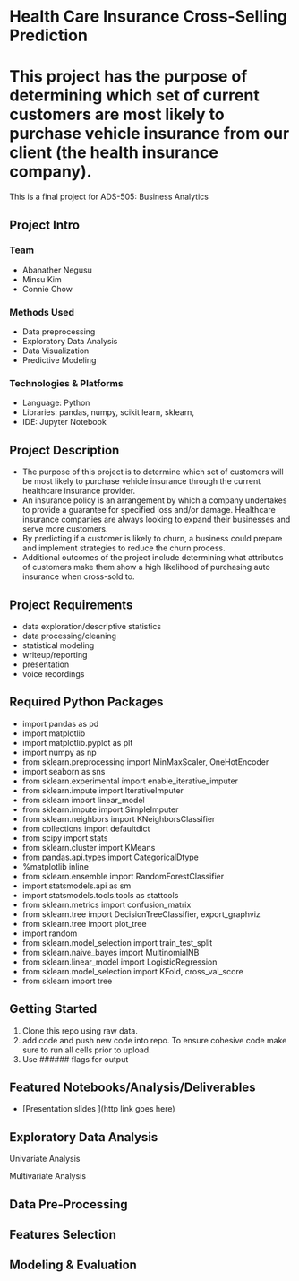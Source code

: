 # Health Care Insurance Cross-Selling Prediction
# This project has the purpose of determining which set of current customers are most likely to purchase vehicle insurance from our client (the health insurance company).

This is a final project for ADS-505: Business Analytics

## Project Intro 

### Team 
* Abanather Negusu
* Minsu Kim
* Connie Chow


### Methods Used
* Data preprocessing
* Exploratory Data Analysis
* Data Visualization
* Predictive Modeling


### Technologies & Platforms
* Language: Python
* Libraries: pandas, numpy, scikit learn, sklearn,
* IDE: Jupyter Notebook


## Project Description
- The purpose of this project is to determine which set of customers will be most likely to purchase vehicle insurance through the current healthcare 
insurance provider.  
- An insurance policy is an arrangement by which a company undertakes to provide a guarantee for specified loss and/or damage. Healthcare insurance companies are always looking to expand their businesses and serve more customers.  
- By predicting if a customer is likely to churn, a business could prepare and implement strategies to reduce the churn process. 
- Additional outcomes of the project include determining what attributes of customers make them show a high likelihood of purchasing auto insurance when cross-sold to.


## Project Requirements
- data exploration/descriptive statistics
- data processing/cleaning
- statistical modeling
- writeup/reporting
- presentation
- voice recordings

## Required Python Packages
* import pandas as pd
* import matplotlib
* import matplotlib.pyplot as plt
* import numpy as np
* from sklearn.preprocessing import MinMaxScaler, OneHotEncoder
* import seaborn as sns
* from sklearn.experimental import enable_iterative_imputer
* from sklearn.impute import IterativeImputer
* from sklearn import linear_model
* from sklearn.impute import SimpleImputer
* from sklearn.neighbors import KNeighborsClassifier
* from collections import defaultdict
* from scipy import stats
* from sklearn.cluster import KMeans
* from pandas.api.types import CategoricalDtype
* %matplotlib inline
* from sklearn.ensemble import RandomForestClassifier
* import statsmodels.api as sm
* import statsmodels.tools.tools as stattools
* from sklearn.metrics import confusion_matrix
* from sklearn.tree import DecisionTreeClassifier, export_graphviz
* from sklearn.tree import plot_tree
* import random
* from sklearn.model_selection import train_test_split
* from sklearn.naive_bayes import MultinomialNB
* from sklearn.linear_model import LogisticRegression
* from sklearn.model_selection import KFold, cross_val_score
* from sklearn import tree

## Getting Started

1. Clone this repo using raw data.
2. add code and push new code into repo. To ensure cohesive code make sure to run all cells prior to upload. 
3. Use ###### flags for output

## Featured Notebooks/Analysis/Deliverables
* [Presentation slides ](http link goes here)


## Exploratory Data Analysis

Univariate Analysis

Multivariate Analysis


## Data Pre-Processing


## Features Selection


## Modeling & Evaluation
